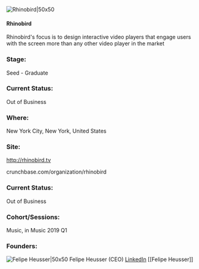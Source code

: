 

![Rhinobird|50x50](https://assets.techstars.com/default-company-avatar@2x.png)

#### Rhinobird
Rhinobird's focus is to design interactive video players that engage users with the screen more than any other video player in the market

### Stage: 
Seed - Graduate 

### Current Status: 
Out of Business

### Where:
New York City, New York, United States

### Site:
http://rhinobird.tv



crunchbase.com/organization/rhinobird

### Current Status: 
Out of Business

### Cohort/Sessions: 
Music, in Music 2019 Q1

### Founders: 

![Felipe Heusser|50x50]() Felipe Heusser (CEO) [LinkedIn](https://linkedin.com/in/felipeheusser) [[Felipe Heusser]]


